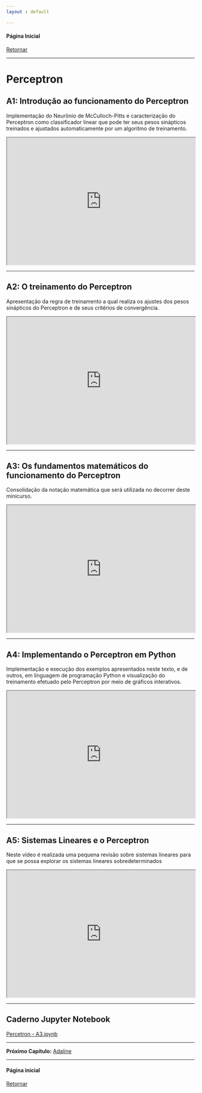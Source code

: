 ```yaml
---
layout : default

---
```

#### Página Inicial
[Retornar](../index)

---

# Perceptron

## A1: Introdução ao funcionamento do Perceptron

Implementação do Neurônio de McCulloch-Pitts e caracterização do Perceptron como classificador linear que pode ter seus pesos sinápticos treinados e ajustados automaticamente  por um algoritmo de treinamento.

<iframe src="https://drive.google.com/file/d/19ulrDMglVpTabFiP3aOQNX7_JUR_la2y/preview" width="100%" height="340" allow="autoplay" allow="fullscreen"></iframe>

---

## A2: O treinamento do Perceptron

Apresentação da regra de treinamento a qual realiza os ajustes dos pesos sinápticos do Perceptron e de seus critérios de convergência.

<iframe src="https://drive.google.com/file/d/19ulrDMglVpTabFiP3aOQNX7_JUR_la2y/preview" width="100%" height="340" allow="autoplay" allow="fullscreen"></iframe>

---

## A3: Os fundamentos matemáticos do funcionamento do Perceptron

Consolidação da notação matemática que será utilizada no decorrer deste minicurso.

<iframe src="https://drive.google.com/file/d/1SJSuAuP8JTfvpY25taAp351j6VcMCJ82/preview" width="100%" height="340" allow="autoplay" allow="fullscreen"></iframe>

---

## A4: Implementando o Perceptron em Python

Implementação e execução dos exemplos apresentados neste texto, e de outros, em linguagem de programação Python e visualização do treinamento efetuado pelo Perceptron por meio de gráficos interativos.

<iframe src="https://drive.google.com/file/d/1mb4pY0cdCkhnzq3AVWPYkriRulVozybY/preview" width="100%" height="340" allow="autoplay" allow="fullscreen"></iframe>

---

## A5: Sistemas Lineares e o Perceptron

Neste vídeo é realizada uma pequena revisão sobre sistemas lineares para que se possa explorar os sistemas lineares sobredeterminados

<iframe src="https://drive.google.com/file/d/1JK4lStI3VmjJebv2yw3Ms0sw9fgjFM0r/preview" width="100%" height="340" allow="autoplay" allow="fullscreen"></iframe>
 
---

## Caderno Jupyter Notebook


[Percetron - A3.ipynb](https://drive.google.com/file/d/1npyEy2r9Vi1l8l2XlVDoFB1mLasGVMxf/view?usp=drive_link)



---

**Próximo Capítulo:**
[Adaline](/paginas/ada)

---
#### Página inicial
[Retornar](../index)